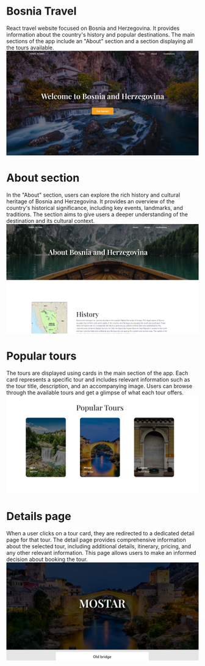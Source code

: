 
# Bosnia Travel

React travel website focused on Bosnia and Herzegovina. It provides information about the country's history and popular destinations. The main sections of the app include an "About" section and a section displaying all the tours available.
![Homepage](public/media/homepage.png)

# About section

In the "About" section, users can explore the rich history and cultural heritage of Bosnia and Herzegovina. It provides an overview of the country's historical significance, including key events, landmarks, and traditions. The section aims to give users a deeper understanding of the destination and its cultural context.
![About](public/media/about.png)

# Popular tours

The tours are displayed using cards in the main section of the app. Each card represents a specific tour and includes relevant information such as the tour title, description, and an accompanying image. Users can browse through the available tours and get a glimpse of what each tour offers.
![Popular](public/media/populartours.png)

# Details page

When a user clicks on a tour card, they are redirected to a dedicated detail page for that tour. The detail page provides comprehensive information about the selected tour, including additional details, itinerary, pricing, and any other relevant information. This page allows users to make an informed decision about booking the tour.
![Details](public/media/detail.png)

